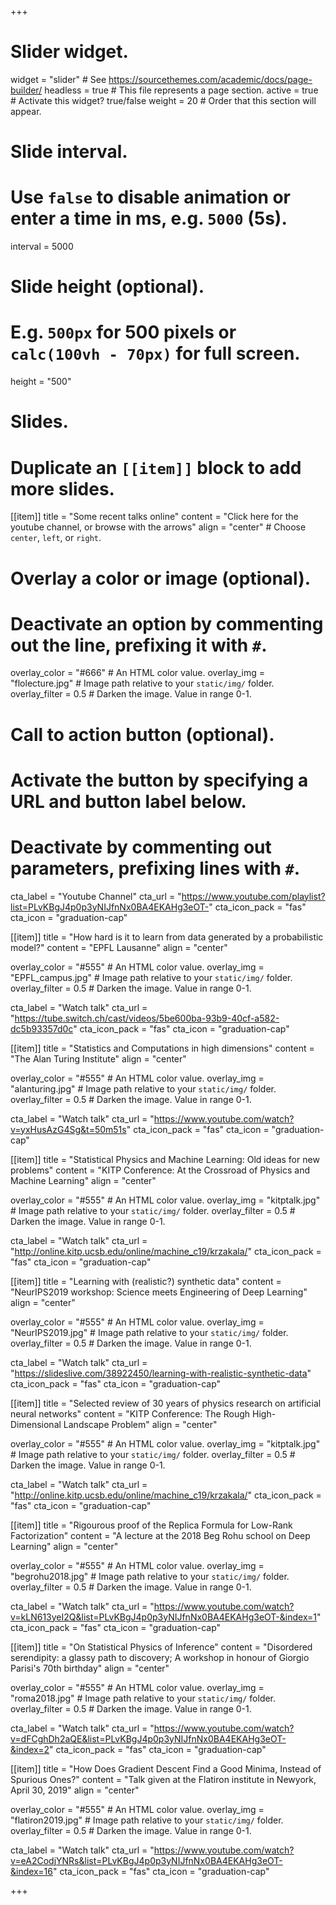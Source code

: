 +++
# Slider widget.
widget = "slider"  # See https://sourcethemes.com/academic/docs/page-builder/
headless = true  # This file represents a page section.
active = true  # Activate this widget? true/false
weight = 20  # Order that this section will appear.

# Slide interval.
# Use `false` to disable animation or enter a time in ms, e.g. `5000` (5s).
interval = 5000

# Slide height (optional).
# E.g. `500px` for 500 pixels or `calc(100vh - 70px)` for full screen.
height = "500"

# Slides.
# Duplicate an `[[item]]` block to add more slides.
[[item]]
  title = "Some recent talks online"
  content = "Click here for the youtube channel, or browse with the arrows"
  align = "center"  # Choose `center`, `left`, or `right`.

  # Overlay a color or image (optional).
  #   Deactivate an option by commenting out the line, prefixing it with `#`.
  overlay_color = "#666"  # An HTML color value.
  overlay_img = "flolecture.jpg"  # Image path relative to your `static/img/` folder.
  overlay_filter = 0.5  # Darken the image. Value in range 0-1.

  # Call to action button (optional).
  #   Activate the button by specifying a URL and button label below.
  #   Deactivate by commenting out parameters, prefixing lines with `#`.
  cta_label = "Youtube Channel"
  cta_url = "https://www.youtube.com/playlist?list=PLvKBgJ4p0p3yNIJfnNx0BA4EKAHg3eOT-"
  cta_icon_pack = "fas"
  cta_icon = "graduation-cap"


[[item]]
  title = "How hard is it to learn from data generated by a probabilistic model?"
  content = "EPFL Lausanne"
  align = "center"

  overlay_color = "#555"  # An HTML color value.
  overlay_img = "EPFL_campus.jpg"  # Image path relative to your `static/img/` folder.
  overlay_filter = 0.5  # Darken the image. Value in range 0-1.

  cta_label = "Watch talk"
  cta_url = "https://tube.switch.ch/cast/videos/5be600ba-93b9-40cf-a582-dc5b93357d0c"
  cta_icon_pack = "fas"
  cta_icon = "graduation-cap"


[[item]]
  title = "Statistics and Computations in high dimensions"
  content = "The Alan Turing Institute"
  align = "center"

  overlay_color = "#555"  # An HTML color value.
  overlay_img = "alanturing.jpg"  # Image path relative to your `static/img/` folder.
  overlay_filter = 0.5  # Darken the image. Value in range 0-1.

  cta_label = "Watch talk"
  cta_url = "https://www.youtube.com/watch?v=yxHusAzG4Sg&t=50m51s"
  cta_icon_pack = "fas"
  cta_icon = "graduation-cap"
  

[[item]]
  title = "Statistical Physics and Machine Learning: Old ideas for new problems"
  content = "KITP Conference: At the Crossroad of Physics and Machine Learning"
  align = "center"

  overlay_color = "#555"  # An HTML color value.
  overlay_img = "kitptalk.jpg"  # Image path relative to your `static/img/` folder.
  overlay_filter = 0.5  # Darken the image. Value in range 0-1.
  
  cta_label = "Watch talk"
  cta_url = "http://online.kitp.ucsb.edu/online/machine_c19/krzakala/"
  cta_icon_pack = "fas"
  cta_icon = "graduation-cap"


[[item]]
  title = "Learning with (realistic?) synthetic data"
  content = "NeurIPS2019 workshop: Science meets Engineering of Deep Learning"
  align = "center"

  overlay_color = "#555"  # An HTML color value.
  overlay_img = "NeurIPS2019.jpg"  # Image path relative to your `static/img/` folder.
  overlay_filter = 0.5  # Darken the image. Value in range 0-1.
  
  cta_label = "Watch talk"
  cta_url = "https://slideslive.com/38922450/learning-with-realistic-synthetic-data"
  cta_icon_pack = "fas"
  cta_icon = "graduation-cap"

[[item]]
  title = "Selected review of 30 years of physics research on artificial neural networks"
  content = "KITP Conference: The Rough High-Dimensional Landscape Problem"
  align = "center"

  overlay_color = "#555"  # An HTML color value.
  overlay_img = "kitptalk.jpg"  # Image path relative to your `static/img/` folder.
  overlay_filter = 0.5  # Darken the image. Value in range 0-1.
  
  cta_label = "Watch talk"
  cta_url = "http://online.kitp.ucsb.edu/online/machine_c19/krzakala/"
  cta_icon_pack = "fas"
  cta_icon = "graduation-cap"
  
[[item]]
  title = "Rigourous proof of the Replica Formula for Low-Rank Factorization"
  content = "A lecture at the 2018 Beg Rohu school on Deep Learning"
  align = "center"

  overlay_color = "#555"  # An HTML color value.
  overlay_img = "begrohu2018.jpg"  # Image path relative to your `static/img/` folder.
  overlay_filter = 0.5  # Darken the image. Value in range 0-1.
  
  cta_label = "Watch talk"
  cta_url = "https://www.youtube.com/watch?v=kLN613yeI2Q&list=PLvKBgJ4p0p3yNIJfnNx0BA4EKAHg3eOT-&index=1"
  cta_icon_pack = "fas"
  cta_icon = "graduation-cap"
  
[[item]]
  title = "On Statistical Physics of Inference"
  content = "Disordered serendipity: a glassy path to discovery; A workshop in honour of Giorgio Parisi's 70th birthday"
  align = "center"

  overlay_color = "#555"  # An HTML color value.
  overlay_img = "roma2018.jpg"  # Image path relative to your `static/img/` folder.
  overlay_filter = 0.5  # Darken the image. Value in range 0-1.
  
  cta_label = "Watch talk"
  cta_url = "https://www.youtube.com/watch?v=dFCghDh2aQE&list=PLvKBgJ4p0p3yNIJfnNx0BA4EKAHg3eOT-&index=2"
  cta_icon_pack = "fas"
  cta_icon = "graduation-cap"

[[item]]
  title = "How Does Gradient Descent Find a Good Minima, Instead of Spurious Ones?"
  content = "Talk given at the Flatiron institute in Newyork, April 30, 2019"
  align = "center"

  overlay_color = "#555"  # An HTML color value.
  overlay_img = "flatiron2019.jpg"  # Image path relative to your `static/img/` folder.
  overlay_filter = 0.5  # Darken the image. Value in range 0-1.

  cta_label = "Watch talk"
  cta_url = "https://www.youtube.com/watch?v=eA2CodjYNRs&list=PLvKBgJ4p0p3yNIJfnNx0BA4EKAHg3eOT-&index=16"
  cta_icon_pack = "fas"
  cta_icon = "graduation-cap"
  
+++
